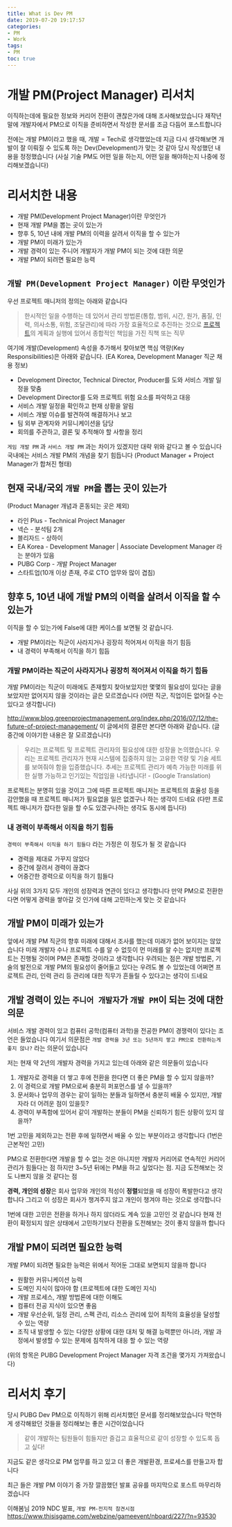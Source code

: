 ```yaml
---
title: What is Dev PM
date: 2019-07-20 19:17:57
categories:
- PM
- Work
tags:
- PM
toc: true
---
```


# 개발 PM(Project Manager) 리서치

이직하는데에 필요한 정보와 커리어 전환이 괜찮은가에 대해 조사해보았습니다
재작년 말에 개발자에서 PM으로 이직을 준비하면서 작성한 문서를 조금 다듬어 포스트합니다

전에는 개발 PM이라고 했을 때, 개발 = Tech로 생각했었는데 지금 다시 생각해보면
개발이 잘 이뤄질 수 있도록 하는 Dev(Development)가 맞는 것 같아 당시 작성했던 내용을 정정했습니다
(사실 기술 PM도 어떤 일을 하는지, 어떤 일을 해야하는지 나중에 정리해보겠습니다)

# 리서치한 내용

- 개발 PM(Development Project Manager)이란 무엇인가
- 현재 개발 PM을 뽑는 곳이 있는가
- 향후 5, 10년 내에 개발 PM의 이력을 살려서 이직을 할 수 있는가
- 개발 PM이 미래가 있는가
- 개발 경력이 있는 주니어 개발자가 개발 PM이 되는 것에 대한 의문
- 개발 PM이 되려면 필요한 능력

## `개발 PM(Development Project Manager)` 이란 무엇인가

우선 프로젝트 매니저의 정의는 아래와 같습니다

> 한시적인 일을 수행하는 데 있어서 관리 방법론(통합, 범위, 시간, 원가, 품질, 인력, 의사소통, 위험, 조달관리)에 따라 가장 효율적으로 추진하는 것으로 [프로젝트](https://ko.wikipedia.org/wiki/%ED%94%84%EB%A1%9C%EC%A0%9D%ED%8A%B8)의 계획과 실행에 있어서 종합적인 책임을 가진 직책 또는 직무

여기에 개발(Development) 속성을 추가해서 찾아보면 핵심 역량(Key Responsibilities)은 아래와 같습니다.
(EA Korea, Development Manager 직군 채용 정보)

- Development Director, Technical Director, Producer를 도와 서비스 개발 일정을 맞춤
- Development Director를 도와 프로젝트 위험 요소를 파악하고 대응
- 서비스 개발 일정을 확인하고 현재 상황을 알림
- 서비스 개발 이슈를 발견하여 해결하거나 보고
- 팀 외부 관계자와 커뮤니케이션을 담당
- 회의를 주관하고, 결론 및 추적해야 할 사항을 정리

`게임 개발 PM` 과 `서비스 개발 PM` 과는 차이가 있겠지만 대략 위와 같다고 볼 수 있습니다
국내에는 서비스 개발 PM의 개념을 찾기 힘듭니다 (Product Manager + Project Manager가 합쳐진 형태)

## 현재 국내/국외 `개발 PM`을 뽑는 곳이 있는가

(Product Manager 개념과 혼동되는 곳은 제외)

- 라인 Plus - Technical Project Manager
- 넥슨 - 분석팀 2개
- 블리자드 - 상하이
- EA Korea - Development Manager | Associate Development Manager 라는 분야가 있음
- PUBG Corp - 개발 Project Manager
- 스타트업(10개 이상 존재, 주로 CTO 업무와 많이 겹침)

## 향후 5, 10년 내에 개발 PM의 이력을 살려서 이직을 할 수 있는가

이직을 할 수 있는가에 False에 대한 케이스를 보면될 것 같습니다.

- 개발 PM이라는 직군이 사라지거나 굉장히 적어져서 이직을 하기 힘듬
- 내 경력이 부족해서 이직을 하기 힘듬

### 개발 PM이라는 직군이 사라지거나 굉장히 적어져서 이직을 하기 힘듬

개발 PM이라는 직군이 미래에도 존재할지 찾아보았지만
몇몇의 필요성이 있다는 글을 보았지만 없어지지 않을 것이라는 글은 모르겠습니다
(어떤 직군, 직업이든 없어질 수는 있다고 생각합니다)

<http://www.blog.greenprojectmanagement.org/index.php/2016/07/12/the-future-of-project-management/>
이 글에서의 결론만 본다면 아래와 같습니다. (글 중간에 이야기한 내용은 잘 모르겠습니다)

> 우리는 프로젝트 및 프로젝트 관리자의 필요성에 대한 성장을 논의했습니다. 우리는 프로젝트 관리자가 현재 시스템에 집중하지 않는 고유한 역량 및 기술 세트를 보여줘야 함을 입증했습니다. 추세는 프로젝트 관리가 예측 가능한 미래를 위한 실행 가능하고 인기있는 직업임을 나타냅니다! - (Google Translation)

프로젝트는 분명히 있을 것이고 그에 따른 프로젝트 매니저는 프로젝트의 효율성 등을 감안했을 때
프로젝트 매니저가 필요없을 일은 없겠구나 하는 생각이 드네요
(다만 프로젝트 매니저가 잡다한 일을 할 수도 있겠구나하는 생각도 동시에 듭니다)

### 내 경력이 부족해서 이직을 하기 힘듬

`경력이 부족해서 이직을 하기 힘들다` 라는 가정은 이 정도가 될 것 같습니다

- 경력을 제대로 가꾸지 않았다
- 중간에 잘려서 경력이 끊겼다
- 어중간한 경력으로 이직을 하기 힘들다

사실 위의 3가지 모두 개인의 성장력과 연관이 있다고 생각합니다
만약 PM으로 전환한다면 어떻게 경력을 쌓아갈 것 인가에 대해 고민하는게 맞는 것 같습니다

## 개발 PM이 미래가 있는가

앞에서 개발 PM 직군의 향후 미래에 대해서 조사를 했는데 미래가 없어 보이지는 않았습니다
미래 개발자 수나 프로젝트 수를 알 수 없듯이 먼 미래를 알 수는 없지만 프로젝트는 진행될 것이며 PM은 존재할 것이라고 생각합니다
우려되는 점은 개발 방법론, 기술의 발전으로 개발 PM의 필요성이 줄어들고 있다는 우려도 볼 수 있었는데 어쩌면 프로젝트 관리, 인력 관리 등 관리에 대한 직무가 흔들릴 수 있다고는 생각이 드네요

## 개발 경력이 있는 `주니어 개발자`가 `개발 PM`이 되는 것에 대한 의문

서비스 개발 경력이 있고 컴퓨터 공학(컴퓨터 과학)을 전공한 PM이 경쟁력이 있다는 조언은 들었습니다
여기서 의문점은 `개발 경력을 3년 또는 5년까지 쌓고 PM으로 전환하는게 좋지 않나?` 라는 의문이 있습니다

저는 현재 약 2년의 개발자 경력을 가지고 있는데 아래와 같은 의문들이 있습니다

1. 개발자로 경력을 더 쌓고 후에 전환을 한다면 더 좋은 PM을 할 수 있지 않을까?
2. 이 경력으로 개발 PM으로써 충분히 퍼포먼스를 낼 수 있을까?
3. 문서화나 업무의 경우는 같이 일하는 분들과 일하면서 충분히 배울 수 있지만, 개발자라 더 어려운 점이 있을듯?
4. 경력이 부족함에 있어서 같이 개발하는 분들이 PM을 신뢰하기 힘든 상황이 있지 않을까?

1번 고민을 제외하고는 전환 후에 일하면서 배울 수 있는 부분이라고 생각합니다 (1번은 근본적인 고민)

PM으로 전환한다면 개발을 할 수 없는 것은 아니지만 개발자 커리어로 연속적인 커리어 관리가 힘들다는 점
하지만 3~5년 뒤에는 PM을 하고 싶었다는 점. 지금 도전해보는 것도 나쁘지 않을 것 같다는 점

**경력, 개인의 성장**은 회사 업무와 개인의 적성이 **정렬**되었을 때 성장이 폭발한다고 생각합니다
그리고 이 성장은 회사가 챙겨주지 않고 개인이 챙겨야 하는 것으로 생각합니다

1번에 대한 고민은 전환을 하거나 하지 않더라도 계속 있을 고민인 것 같습니다
현재 전환이 확정되지 않은 상태에서 고민하기보다 전환을 도전해보는 것이 좋지 않을까 합니다

## 개발 PM이 되려면 필요한 능력

개발 PM이 되려면 필요한 능력은 위에서 적어둔 그대로 보면되지 않을까 합니다

- 원활한 커뮤니케이션 능력
- 도메인 지식이 많아야 함 (프로젝트에 대한 도메인 지식)
- 개발 프로세스, 개발 방법론에 대한 이해도
- 컴퓨터 전공 지식이 있으면 좋음
- 개발 우선순위, 일정 관리, 스펙 관리, 리소스 관리에 있어 최적의 효율성을 달성할 수 있는 역량
- 조직 내 발생할 수 있는 다양한 상황에 대한 대처 및 해결 능력뿐만 아니라, 개발 과정에서 발생할 수 있는 문제에 침착하게 대응 할 수 있는 역량

(위의 항목은 PUBG Development Project Manager 자격 조건을 몇가지 가져왔습니다)

# 리서치 후기

당시 PUBG Dev PM으로 이직하기 위해 리서치했던 문서를 정리해보았습니다
막연하게 생각해왔던 것들을 정리해보는 좋은 시간이었습니다

> 같이 개발하는 팀원들이 힘들지만 즐겁고 효율적으로 같이 성장할 수 있도록 돕고 싶다!

지금도 같은 생각으로 PM 업무를 하고 있고 더 좋은 개발환경, 프로세스를 만들고자 합니다

최근 들은 개발 PM 이야기 중 가장 깔끔했던 발표 공유를 마지막으로 포스트 마무리하겠습니다

이해봄님 2019 NDC 발표, `개발 PM-전지적 참견시점`
<https://www.thisisgame.com/webzine/gameevent/nboard/227/?n=93530>
